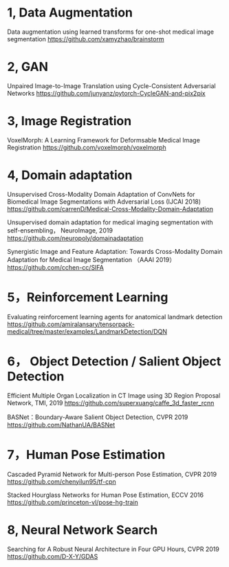 # 1, Data Augmentation

Data augmentation using learned transforms for one-shot medical image segmentation
https://github.com/xamyzhao/brainstorm

# 2, GAN

Unpaired Image-to-Image Translation using Cycle-Consistent Adversarial Networks
https://github.com/junyanz/pytorch-CycleGAN-and-pix2pix

# 3, Image Registration

VoxelMorph: A Learning Framework for Deformsable Medical Image Registration
https://github.com/voxelmorph/voxelmorph

# 4, Domain adaptation

Unsupervised Cross-Modality Domain Adaptation of ConvNets for Biomedical Image Segmentations with Adversarial Loss (IJCAI 2018)
https://github.com/carrenD/Medical-Cross-Modality-Domain-Adaptation

Unsupervised domain adaptation for medical imaging segmentation with self-ensembling， NeuroImage, 2019
https://github.com/neuropoly/domainadaptation

Synergistic Image and Feature Adaptation: Towards Cross-Modality Domain Adaptation for Medical Image Segmentation （AAAI 2019）
https://github.com/cchen-cc/SIFA

# 5，Reinforcement Learning
Evaluating reinforcement learning agents for anatomical landmark detection
https://github.com/amiralansary/tensorpack-medical/tree/master/examples/LandmarkDetection/DQN

# 6， Object Detection / Salient Object Detection
Efficient Multiple Organ Localization in CT Image using 3D Region Proposal Network, TMI, 2019
https://github.com/superxuang/caffe_3d_faster_rcnn

BASNet：Boundary-Aware Salient Object Detection, CVPR 2019
https://github.com/NathanUA/BASNet

# 7，Human Pose Estimation
Cascaded Pyramid Network for Multi-person Pose Estimation, CVPR 2019
https://github.com/chenyilun95/tf-cpn

Stacked Hourglass Networks for Human Pose Estimation, ECCV 2016
https://github.com/princeton-vl/pose-hg-train

# 8, Neural Network Search
Searching for A Robust Neural Architecture in Four GPU Hours, CVPR 2019
https://github.com/D-X-Y/GDAS



